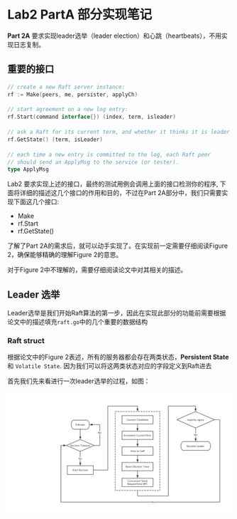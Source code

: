 # Lab2 PartA 部分实现笔记

**Part 2A** 要求实现leader选举（leader election）和心跳（heartbeats），不用实现日志复制。

## 重要的接口

```go
// create a new Raft server instance:
rf := Make(peers, me, persister, applyCh)

// start agreement on a new log entry:
rf.Start(command interface{}) (index, term, isleader)

// ask a Raft for its current term, and whether it thinks it is leader
rf.GetState() (term, isLeader)

// each time a new entry is committed to the log, each Raft peer
// should send an ApplyMsg to the service (or tester).
type ApplyMsg
```

Lab2 要求实现上述的接口，最终的测试用例会调用上面的接口检测你的程序, 下面将详细的描述这几个接口的作用和目的，不过在Part 2A部分中，我们只需要实现下面这几个接口:

- Make
- rf.Start
- rf.GetState()

了解了Part 2A的需求后，就可以动手实现了。在实现前一定需要仔细阅读Figure 2，确保能够精确的理解Figure 2的意思。

对于Figure 2中不理解的，需要仔细阅读论文中对其相关的描述。

## Leader 选举

Leader选举是我们开始Raft算法的第一步，因此在实现此部分的功能前需要根据论文中的描述填充`raft.go`中的几个重要的数据结构

### Raft struct

根据论文中的Figure 2表述，所有的服务器都会存在两类状态，**Persistent State** 和 `Volatile State`. 因为我们可以将这两类状态对应的字段定义到Raft进去




首先我们先来看进行一次leader选举的过程，如图：

![leader选举流程](./leader选举流程.png)

